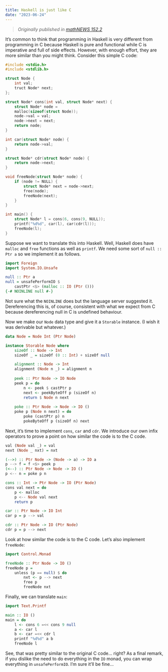 ```yaml
---
title: Haskell is just like C
date: "2023-06-24"
---
```


> *Originally published in [mathNEWS 152.2](https://mathnews.uwaterloo.ca/wp-content/uploads/2023/06/mathNEWS-152-2.pdf)*

It’s common to think that programming in Haskell is very different from programming in C because Haskell is pure and functional while C is imperative and full of side effects.
However, with enough effort, they are more similar than you might think. 
Consider this simple C code:
```c
#include <stdio.h>
#include <stdlib.h>

struct Node {
    int val;
    truct Node* next;
};

struct Node* cons(int val, struct Node* next) {
    struct Node* node =
    malloc(sizeof(struct Node));
    node->val = val;
    node->next = next;
    return node;
}

int car(struct Node* node) {
    return node->val;
}

struct Node* cdr(struct Node* node) {
    return node->next;
}

void freeNode(struct Node* node) {
    if (node != NULL) {
        struct Node* next = node->next;
        free(node);
        freeNode(next);
    }
}

int main() {
    struct Node* l = cons(6, cons(9, NULL));
    printf("%d%d", car(l), car(cdr(l)));
    freeNode(l);
}
```

Suppose we want to translate this into Haskell. Well, Haskell does have `malloc` and `free` functions as well as `printf`. We need some sort of `null :: Ptr a` so we implement it as follows.
```hs
import Foreign
import System.IO.Unsafe

null :: Ptr a
null = unsafePerformIO $
    castPtr <$> (malloc :: IO (Ptr ()))
{-# NOINLINE null #-}
```

Not sure what the `NOINLINE` does but the language server suggested it.
Dereferencing this is, of course, consistent with what we expect from C because dereferencing null in C is undefined behaviour.

Now we make our `Node` data type and give it a `Storable`
instance. (I wish it was derivable but whatever.)
```hs
data Node = Node Int (Ptr Node)

instance Storable Node where
    sizeOf :: Node -> Int
    sizeOf _ = sizeOf (0 :: Int) + sizeOf null

    alignment :: Node -> Int
    alignment (Node n _) = alignment n
    
    peek :: Ptr Node -> IO Node
    peek p = do
        n <- peek $ castPtr p
        next <- peekByteOff p (sizeOf n)
        return $ Node n next
    
    poke :: Ptr Node -> Node -> IO ()
    poke p (Node n next) = do
        poke (castPtr p) n
        pokeByteOff p (sizeOf n) next
```

Next, it’s time to implement `cons`, `car` and `cdr`.
We introduce our own infix operators to prove a point on how similar the code is to the C code.
```hs
val (Node val _) = val
next (Node _ nxt) = nxt

(-->) :: Ptr Node -> (Node -> a) -> IO a
p --> f = f <$> peek p
(<--) :: Ptr Node -> Node -> IO ()
p <-- n = poke p n

cons :: Int -> Ptr Node -> IO (Ptr Node)
cons val next = do
    p <- malloc
    p <-- Node val next
    return p

car :: Ptr Node -> IO Int
car p = p --> val

cdr :: Ptr Node -> IO (Ptr Node)
cdr p = p --> next
```

Look at how similar the code is to the C code.
Let’s also implement `freeNode`:
```hs
import Control.Monad

freeNode :: Ptr Node -> IO ()
freeNode p =
    unless (p == null) $ do
        nxt <- p --> next
        free p
        freeNode nxt
```

Finally, we can translate `main`:
```hs
import Text.Printf

main :: IO ()
main = do
    l <- cons 6 =<< cons 9 null
    a <- car l
    b <- car =<< cdr l
    printf "%d%d" a b
    freeNode l
```

See, that was pretty similar to the original C code... right?
As a final remark, if you dislike the need to do everything in the `IO` monad, you can wrap everything in `unsafePerformIO`.
I’m sure it’ll be fine...
